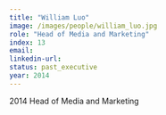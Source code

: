 ```yaml
---
title: "William Luo"
image: /images/people/william_luo.jpg
role: "Head of Media and Marketing"
index: 13
email:
linkedin-url:
status: past_executive
year: 2014
---
```

2014 Head of Media and Marketing

